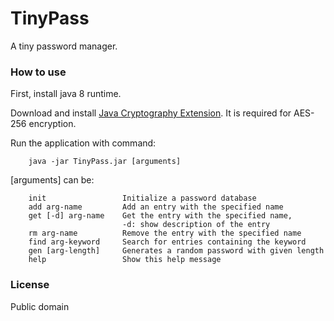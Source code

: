 # TinyPass
A tiny password manager.

### How to use
First, install java 8 runtime.

Download and install [Java Cryptography Extension](http://www.oracle.com/technetwork/java/javase/downloads/jce8-download-2133166.html). It is required for AES-256 encryption.

Run the application with command:
```
    java -jar TinyPass.jar [arguments]
```
[arguments] can be:
```
    init                 Initialize a password database
    add arg-name         Add an entry with the specified name
    get [-d] arg-name    Get the entry with the specified name,
                         -d: show description of the entry
    rm arg-name          Remove the entry with the specified name
    find arg-keyword     Search for entries containing the keyword
    gen [arg-length]     Generates a random password with given length
    help                 Show this help message
```

### License
Public domain